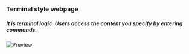 ### Terminal style webpage

##### It is terminal logic. Users access the content you specify by entering commands.

![Preview](https://i.imgur.com/CawMAFp.png)
